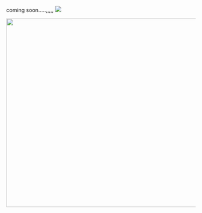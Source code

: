 coming soon.....,,,,,
![](https://files.catbox.moe/pdijel.png)

<p align="center">
<img src=https://files.catbox.moe/ti6mtx.png width="690" height="500"/>
</p>
